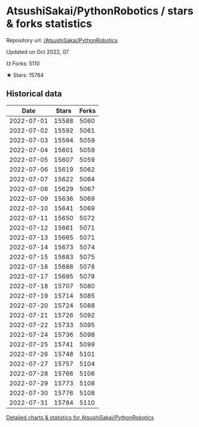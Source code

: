 # AtsushiSakai/PythonRobotics / stars & forks statistics

Repository url: [/AtsushiSakai/PythonRobotics](https://github.com/AtsushiSakai/PythonRobotics)

Updated on Oct 2022, 07

☋ Forks: 5110

★ Stars: 15784

## Historical data
| Date | Stars | Forks |
|------|-------|-------|
| 2022-07-01 | 15588 | 5060 | 
| 2022-07-02 | 15592 | 5061 | 
| 2022-07-03 | 15594 | 5059 | 
| 2022-07-04 | 15601 | 5059 | 
| 2022-07-05 | 15607 | 5059 | 
| 2022-07-06 | 15619 | 5062 | 
| 2022-07-07 | 15622 | 5064 | 
| 2022-07-08 | 15629 | 5067 | 
| 2022-07-09 | 15636 | 5069 | 
| 2022-07-10 | 15641 | 5069 | 
| 2022-07-11 | 15650 | 5072 | 
| 2022-07-12 | 15661 | 5071 | 
| 2022-07-13 | 15665 | 5071 | 
| 2022-07-14 | 15673 | 5074 | 
| 2022-07-15 | 15683 | 5075 | 
| 2022-07-16 | 15688 | 5078 | 
| 2022-07-17 | 15695 | 5078 | 
| 2022-07-18 | 15707 | 5080 | 
| 2022-07-19 | 15714 | 5085 | 
| 2022-07-20 | 15724 | 5088 | 
| 2022-07-21 | 15726 | 5092 | 
| 2022-07-22 | 15733 | 5095 | 
| 2022-07-24 | 15736 | 5098 | 
| 2022-07-25 | 15741 | 5099 | 
| 2022-07-26 | 15748 | 5101 | 
| 2022-07-27 | 15757 | 5104 | 
| 2022-07-28 | 15766 | 5106 | 
| 2022-07-29 | 15773 | 5108 | 
| 2022-07-30 | 15776 | 5108 | 
| 2022-07-31 | 15784 | 5110 | 


[Detailed charts & statistics for AtsushiSakai/PythonRobotics](https://reviewgithub.com/rep/AtsushiSakai/PythonRobotics)
